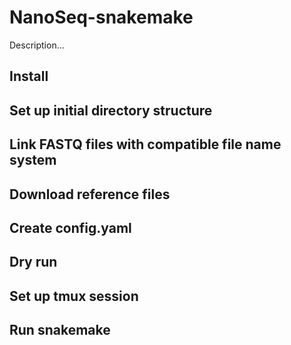 # NanoSeq-snakemake
Description...

## Install

## Set up initial directory structure

## Link FASTQ files with compatible file name system

## Download reference files

## Create config.yaml

## Dry run 

## Set up tmux session

## Run snakemake 
